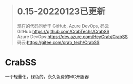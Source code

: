 > # 0.15-20220123已更新
> 现在的代码同步于 GitHub, Azure DevOps, 码云<br>
> GitHub:https://github.com/CrabTechs/CrabSS<br>
> Azure DevOps:https://dev.azure.com/HeyCrab/CrabSS<br>
> 码云:https://gitee.com/crab_tech/CrabSS<br>
# CrabSS
一个轻量化，绿色的，永久免费的MC开服器
